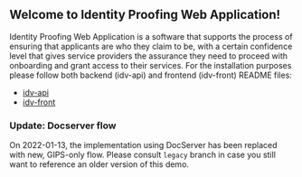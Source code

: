 ## Welcome to Identity Proofing Web Application!

Identity Proofing Web Application is a software that supports the process of ensuring that applicants are who they claim
to be, with a certain confidence level that gives service providers the assurance they need to proceed with onboarding
and grant access to their services. For the installation purposes please follow both backend (idv-api) and frontend
(idv-front) README files:

* [idv-api](idv-api/README.md)
* [idv-front](idv-front/README.md)

### Update: Docserver flow

On 2022-01-13, the implementation using DocServer has been replaced with new, GIPS-only flow. Please consult `legacy` branch in case you still want to reference
an older version of this demo.
